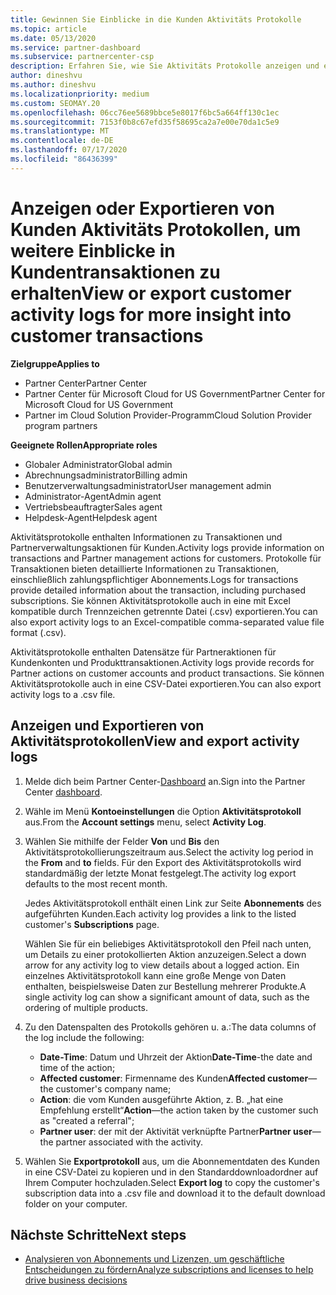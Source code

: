 ```yaml
---
title: Gewinnen Sie Einblicke in die Kunden Aktivitäts Protokolle
ms.topic: article
ms.date: 05/13/2020
ms.service: partner-dashboard
ms.subservice: partnercenter-csp
description: Erfahren Sie, wie Sie Aktivitäts Protokolle anzeigen und exportieren, um Einblicke in Kundenkonto Transaktionen und andere Kunden relevante Partner Verwaltungsaktivitäten zu erhalten.
author: dineshvu
ms.author: dineshvu
ms.localizationpriority: medium
ms.custom: SEOMAY.20
ms.openlocfilehash: 06cc76ee5689bbce5e8017f6bc5a664ff130c1ec
ms.sourcegitcommit: 7153f0b8c67efd35f58695ca2a7e00e70da1c5e9
ms.translationtype: MT
ms.contentlocale: de-DE
ms.lasthandoff: 07/17/2020
ms.locfileid: "86436399"
---
```

# <a name="view-or-export-customer-activity-logs-for-more-insight-into-customer-transactions"></a><span data-ttu-id="786dd-103">Anzeigen oder Exportieren von Kunden Aktivitäts Protokollen, um weitere Einblicke in Kundentransaktionen zu erhalten</span><span class="sxs-lookup"><span data-stu-id="786dd-103">View or export customer activity logs for more insight into customer transactions</span></span>

<span data-ttu-id="786dd-104">**Zielgruppe**</span><span class="sxs-lookup"><span data-stu-id="786dd-104">**Applies to**</span></span>

- <span data-ttu-id="786dd-105">Partner Center</span><span class="sxs-lookup"><span data-stu-id="786dd-105">Partner Center</span></span>
- <span data-ttu-id="786dd-106">Partner Center für Microsoft Cloud for US Government</span><span class="sxs-lookup"><span data-stu-id="786dd-106">Partner Center for Microsoft Cloud for US Government</span></span>
- <span data-ttu-id="786dd-107">Partner im Cloud Solution Provider-Programm</span><span class="sxs-lookup"><span data-stu-id="786dd-107">Cloud Solution Provider program partners</span></span>

<span data-ttu-id="786dd-108">**Geeignete Rollen**</span><span class="sxs-lookup"><span data-stu-id="786dd-108">**Appropriate roles**</span></span>

- <span data-ttu-id="786dd-109">Globaler Administrator</span><span class="sxs-lookup"><span data-stu-id="786dd-109">Global admin</span></span>
- <span data-ttu-id="786dd-110">Abrechnungsadministrator</span><span class="sxs-lookup"><span data-stu-id="786dd-110">Billing admin</span></span>
- <span data-ttu-id="786dd-111">Benutzerverwaltungsadministrator</span><span class="sxs-lookup"><span data-stu-id="786dd-111">User management admin</span></span>
- <span data-ttu-id="786dd-112">Administrator-Agent</span><span class="sxs-lookup"><span data-stu-id="786dd-112">Admin agent</span></span>
- <span data-ttu-id="786dd-113">Vertriebsbeauftragter</span><span class="sxs-lookup"><span data-stu-id="786dd-113">Sales agent</span></span>
- <span data-ttu-id="786dd-114">Helpdesk-Agent</span><span class="sxs-lookup"><span data-stu-id="786dd-114">Helpdesk agent</span></span>

<span data-ttu-id="786dd-115">Aktivitätsprotokolle enthalten Informationen zu Transaktionen und Partnerverwaltungsaktionen für Kunden.</span><span class="sxs-lookup"><span data-stu-id="786dd-115">Activity logs provide information on transactions and Partner management actions for customers.</span></span> <span data-ttu-id="786dd-116">Protokolle für Transaktionen bieten detaillierte Informationen zu Transaktionen, einschließlich zahlungspflichtiger Abonnements.</span><span class="sxs-lookup"><span data-stu-id="786dd-116">Logs for transactions provide detailed information about the transaction, including purchased subscriptions.</span></span> <span data-ttu-id="786dd-117">Sie können Aktivitätsprotokolle auch in eine mit Excel kompatible durch Trennzeichen getrennte Datei (.csv) exportieren.</span><span class="sxs-lookup"><span data-stu-id="786dd-117">You can also export activity logs to an Excel-compatible comma-separated value file format (.csv).</span></span>

<span data-ttu-id="786dd-118">Aktivitätsprotokolle enthalten Datensätze für Partneraktionen für Kundenkonten und Produkttransaktionen.</span><span class="sxs-lookup"><span data-stu-id="786dd-118">Activity logs provide records for Partner actions on customer accounts and product transactions.</span></span> <span data-ttu-id="786dd-119">Sie können Aktivitätsprotokolle auch in eine CSV-Datei exportieren.</span><span class="sxs-lookup"><span data-stu-id="786dd-119">You can also export activity logs to a .csv file.</span></span>

## <a name="view-and-export-activity-logs"></a><span data-ttu-id="786dd-120">Anzeigen und Exportieren von Aktivitätsprotokollen</span><span class="sxs-lookup"><span data-stu-id="786dd-120">View and export activity logs</span></span>

1. <span data-ttu-id="786dd-121">Melde dich beim Partner Center-[Dashboard](https://partner.microsoft.com/dashboard) an.</span><span class="sxs-lookup"><span data-stu-id="786dd-121">Sign into the Partner Center [dashboard](https://partner.microsoft.com/dashboard).</span></span>

2. <span data-ttu-id="786dd-122">Wähle im Menü **Kontoeinstellungen** die Option **Aktivitätsprotokoll** aus.</span><span class="sxs-lookup"><span data-stu-id="786dd-122">From the **Account settings** menu, select **Activity Log**.</span></span>

3. <span data-ttu-id="786dd-123">Wählen Sie mithilfe der Felder **Von** und **Bis** den Aktivitätsprotokollierungszeitraum aus.</span><span class="sxs-lookup"><span data-stu-id="786dd-123">Select the activity log period in the **From** and **to** fields.</span></span> <span data-ttu-id="786dd-124">Für den Export des Aktivitätsprotokolls wird standardmäßig der letzte Monat festgelegt.</span><span class="sxs-lookup"><span data-stu-id="786dd-124">The activity log export defaults to the most recent month.</span></span>

   <span data-ttu-id="786dd-125">Jedes Aktivitätsprotokoll enthält einen Link zur Seite **Abonnements** des aufgeführten Kunden.</span><span class="sxs-lookup"><span data-stu-id="786dd-125">Each activity log provides a link to the listed customer's **Subscriptions** page.</span></span>

   <span data-ttu-id="786dd-126">Wählen Sie für ein beliebiges Aktivitätsprotokoll den Pfeil nach unten, um Details zu einer protokollierten Aktion anzuzeigen.</span><span class="sxs-lookup"><span data-stu-id="786dd-126">Select a down arrow for any activity log to view details about a logged action.</span></span> <span data-ttu-id="786dd-127">Ein einzelnes Aktivitätsprotokoll kann eine große Menge von Daten enthalten, beispielsweise Daten zur Bestellung mehrerer Produkte.</span><span class="sxs-lookup"><span data-stu-id="786dd-127">A single activity log can show a significant amount of data, such as the ordering of multiple products.</span></span>

4. <span data-ttu-id="786dd-128">Zu den Datenspalten des Protokolls gehören u. a.:</span><span class="sxs-lookup"><span data-stu-id="786dd-128">The data columns of the log include the following:</span></span>
   - <span data-ttu-id="786dd-129">**Date-Time**: Datum und Uhrzeit der Aktion</span><span class="sxs-lookup"><span data-stu-id="786dd-129">**Date-Time**-the date and time of the action;</span></span>
   - <span data-ttu-id="786dd-130">**Affected customer**: Firmenname des Kunden</span><span class="sxs-lookup"><span data-stu-id="786dd-130">**Affected customer**—the customer's company name;</span></span>
   - <span data-ttu-id="786dd-131">**Action**: die vom Kunden ausgeführte Aktion, z. B. „hat eine Empfehlung erstellt“</span><span class="sxs-lookup"><span data-stu-id="786dd-131">**Action**—the action taken by the customer such as "created a referral";</span></span>
   - <span data-ttu-id="786dd-132">**Partner user**: der mit der Aktivität verknüpfte Partner</span><span class="sxs-lookup"><span data-stu-id="786dd-132">**Partner user**—the partner associated with the activity.</span></span>

5. <span data-ttu-id="786dd-133">Wählen Sie **Exportprotokoll** aus, um die Abonnementdaten des Kunden in eine CSV-Datei zu kopieren und in den Standarddownloadordner auf Ihrem Computer hochzuladen.</span><span class="sxs-lookup"><span data-stu-id="786dd-133">Select **Export log** to copy the customer's subscription data into a .csv file and download it to the default download folder on your computer.</span></span>

## <a name="next-steps"></a><span data-ttu-id="786dd-134">Nächste Schritte</span><span class="sxs-lookup"><span data-stu-id="786dd-134">Next steps</span></span>

- [<span data-ttu-id="786dd-135">Analysieren von Abonnements und Lizenzen, um geschäftliche Entscheidungen zu fördern</span><span class="sxs-lookup"><span data-stu-id="786dd-135">Analyze subscriptions and licenses to help drive business decisions</span></span>](analyze-subscriptions-licenses.md)
